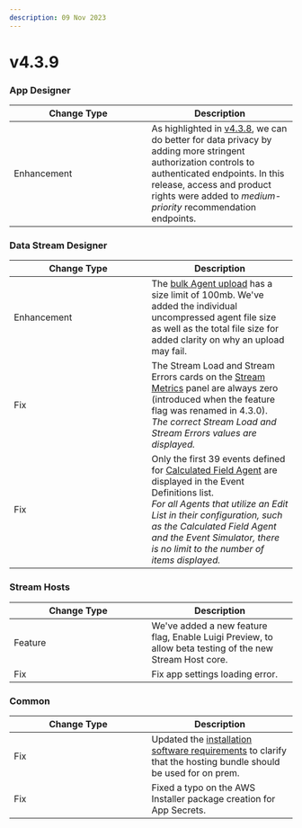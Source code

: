 ```yaml
---
description: 09 Nov 2023
---
```


# v4.3.9

### App Designer

<table><thead><tr><th width="229">Change Type</th><th>Description</th></tr></thead><tbody><tr><td>Enhancement</td><td>As highlighted in <a href="v4.3.8.md#app-designer">v4.3.8</a>, we can do better for data privacy by adding more stringent authorization controls to authenticated endpoints. In this release, access and product rights were added to <em>medium-priority</em> recommendation endpoints. </td></tr></tbody></table>

### Data Stream Designer

<table><thead><tr><th width="229">Change Type</th><th>Description</th></tr></thead><tbody><tr><td>Enhancement</td><td>The <a href="../../how-to-guides/agents/manage-agents.md#bulk-adding-agents">bulk Agent upload</a> has a size limit of 100mb. We've added the individual uncompressed agent file size as well as the total file size for added clarity on why an upload may fail. </td></tr><tr><td>Fix</td><td>The Stream Load and Stream Errors cards on the <a href="../../how-to-guides/data-streams/use-stream-metrics.md">Stream Metrics</a> panel are always zero (introduced when the feature flag was renamed in 4.3.0).<br><em>The correct Stream Load and Stream Errors values are displayed.</em></td></tr><tr><td>Fix</td><td>Only the first 39 events defined for <a href="https://xmpro.gitbook.io/calculated-field/">Calculated Field Agent</a> are displayed in the Event Definitions list.<br><em>For all Agents that utilize an Edit List in their configuration, such as the Calculated Field Agent and the Event Simulator, there is no limit to the number of items displayed.</em></td></tr></tbody></table>

### Stream Hosts

<table><thead><tr><th width="229">Change Type</th><th>Description</th></tr></thead><tbody><tr><td>Feature</td><td>We've added a new feature flag, Enable Luigi Preview, to allow beta testing of the new Stream Host core.</td></tr><tr><td>Fix</td><td>Fix app settings loading error.</td></tr></tbody></table>

### Common

<table><thead><tr><th width="229">Change Type</th><th>Description</th></tr></thead><tbody><tr><td>Fix</td><td>Updated the <a href="../../installation/install.md#software-requirements">installation software requirements</a> to clarify that the hosting bundle should be used for on prem.</td></tr><tr><td>Fix</td><td>Fixed a typo on the AWS Installer package creation for App Secrets.</td></tr></tbody></table>
